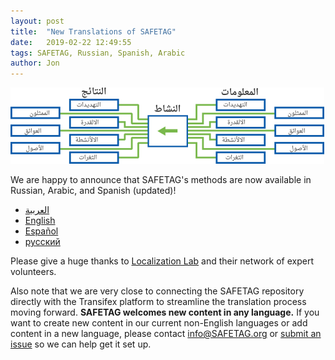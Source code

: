 ```yaml
---
layout: post
title:  "New Translations of SAFETAG"
date:   2019-02-22 12:49:55
tags: SAFETAG, Russian, Spanish, Arabic
author: Jon
---
```


![SAFETAG's Information flow in Arabic](/images/blog/ar-flow.png)

We are happy to announce that SAFETAG's methods are now available in Russian, Arabic, and Spanish (updated)!

* [العربية](https://github.com/SAFETAG/SAFETAG/releases/download/0.6.0/Arabic.pdf)
* [English](https://github.com/SAFETAG/SAFETAG/releases/download/0.6.0/English.pdf)
* [Español](https://github.com/SAFETAG/SAFETAG/releases/download/0.6.0/Spanish.pdf)
* [русский](https://github.com/SAFETAG/SAFETAG/releases/download/0.6.0/Russian.pdf)

Please give a huge thanks to [Localization Lab](https://www.localizationlab.org/) and their network of expert volunteers.

Also note that we are very close to connecting the SAFETAG repository directly with the Transifex platform to streamline the translation process moving forward.  **SAFETAG welcomes new content in any language.** If you want to create new content in our current non-English languages or add content in a new language, please contact info@SAFETAG.org or [submit an issue](https://github.com/SAFETAG/SAFETAG/issues) so we can help get it set up.
